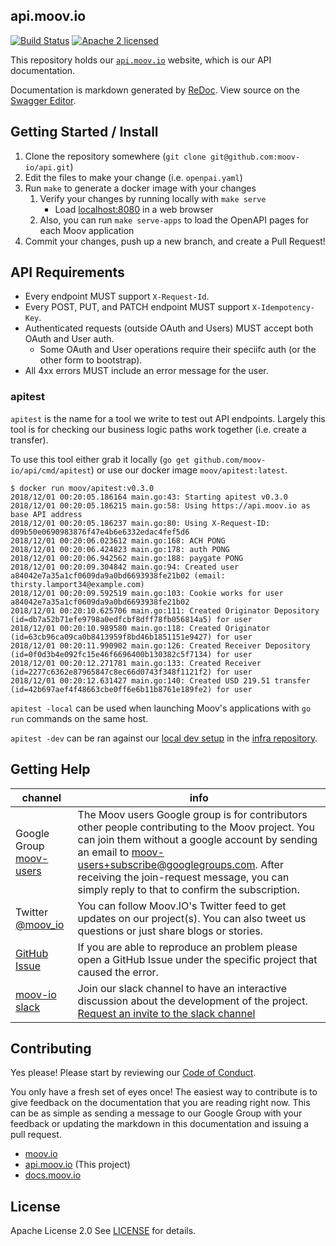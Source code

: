 ## api.moov.io

[![Build Status](https://travis-ci.com/moov-io/api.svg?branch=master)](https://travis-ci.com/moov-io/api)
[![Apache 2 licensed](https://img.shields.io/badge/license-Apache2-blue.svg)](https://raw.githubusercontent.com/moov-io/api/master/LICENSE)

This repository holds our [`api.moov.io`](https://api.moov.io) website, which is our API documentation.

Documentation is markdown generated by [ReDoc](https://github.com/Rebilly/ReDoc). View source on the [Swagger Editor](https://editor.swagger.io/?url=https://raw.githubusercontent.com/moov-io/api/master/openapi.yaml).

## Getting Started / Install

1. Clone the repository somewhere (`git clone git@github.com:moov-io/api.git`)
1. Edit the files to make your change (i.e. `openpai.yaml`)
1. Run `make` to generate a docker image with your changes
   1. Verify your changes by running locally with `make serve`
      - Load [localhost:8080](http://localhost:8080) in a web browser
   1. Also, you can run `make serve-apps` to load the OpenAPI pages for each Moov application
1. Commit your changes, push up a new branch, and create a Pull Request!

## API Requirements

- Every endpoint MUST support `X-Request-Id`.
- Every POST, PUT, and PATCH endpoint MUST support `X-Idempotency-Key`.
- Authenticated requests (outside OAuth and Users) MUST accept both OAuth and User auth.
   - Some OAuth and User operations require their speciifc auth (or the other form to bootstrap).
- All 4xx errors MUST include an error message for the user.

### apitest

`apitest` is the name for a tool we write to test out API endpoints. Largely this tool is for checking our business logic paths work together (i.e. create a transfer).

To use this tool either grab it locally (`go get github.com/moov-io/api/cmd/apitest`) or use our docker image `moov/apitest:latest`.

```
$ docker run moov/apitest:v0.3.0
2018/12/01 00:20:05.186164 main.go:43: Starting apitest v0.3.0
2018/12/01 00:20:05.186215 main.go:58: Using https://api.moov.io as base API address
2018/12/01 00:20:05.186237 main.go:80: Using X-Request-ID: d09b50e0690983876f47e4b6e6332edac4fef5d6
2018/12/01 00:20:06.023612 main.go:168: ACH PONG
2018/12/01 00:20:06.424823 main.go:178: auth PONG
2018/12/01 00:20:06.942562 main.go:188: paygate PONG
2018/12/01 00:20:09.304842 main.go:94: Created user a84042e7a35a1cf0609da9a0bd6693938fe21b02 (email: thirsty.lamport34@example.com)
2018/12/01 00:20:09.592519 main.go:103: Cookie works for user a84042e7a35a1cf0609da9a0bd6693938fe21b02
2018/12/01 00:20:10.625706 main.go:111: Created Originator Depository (id=db7a52b71efe9798a0edfcbf8dff78fb056814a5) for user
2018/12/01 00:20:10.989580 main.go:118: Created Originator (id=63cb96ca09ca0b8413959f8bd46b1851151e9427) for user
2018/12/01 00:20:11.990902 main.go:126: Created Receiver Depository (id=0f0d3b4e092fc15e46f6696400b130382c5f7134) for user
2018/12/01 00:20:12.271781 main.go:133: Created Receiver (id=2277c6362e87965847c8ec66d0743f348f1121f2) for user
2018/12/01 00:20:12.631427 main.go:140: Created USD 219.51 transfer (id=42b697aef4f48663cbe0ff6e6b11b8761e189fe2) for user
```

`apitest -local` can be used when launching Moov's applications with `go run` commands on the same host.

`apitest -dev` can be ran against our [local dev setup](https://github.com/moov-io/infra#local-development) in the [infra repository](https://github.com/moov-io/infra/tree/master/envs/dev).

## Getting Help

 channel | info
 ------- | -------
 Google Group [moov-users](https://groups.google.com/forum/#!forum/moov-users)| The Moov users Google group is for contributors other people contributing to the Moov project. You can join them without a google account by sending an email to [moov-users+subscribe@googlegroups.com](mailto:moov-users+subscribe@googlegroups.com). After receiving the join-request message, you can simply reply to that to confirm the subscription.
Twitter [@moov_io](https://twitter.com/moov_io)	| You can follow Moov.IO's Twitter feed to get updates on our project(s). You can also tweet us questions or just share blogs or stories.
[GitHub Issue](https://github.com/moov-io) | If you are able to reproduce an problem please open a GitHub Issue under the specific project that caused the error.
[moov-io slack](http://moov-io.slack.com/) | Join our slack channel to have an interactive discussion about the development of the project. [Request an invite to the slack channel](https://join.slack.com/t/moov-io/shared_invite/enQtNDE5NzIwNTYxODEwLTRkYTcyZDI5ZTlkZWRjMzlhMWVhMGZlOTZiOTk4MmM3MmRhZDY4OTJiMDVjOTE2MGEyNWYzYzY1MGMyMThiZjg)

## Contributing

Yes please! Please start by reviewing our [Code of Conduct](https://github.com/moov-io/ach/blob/master/CODE_OF_CONDUCT.md).

You only have a fresh set of eyes once! The easiest way to contribute is to give feedback on the documentation that you are reading right now. This can be as simple as sending a message to our Google Group with your feedback or updating the markdown in this documentation and issuing a pull request.

- [moov.io](https://moov.io/)
- [api.moov.io](https://api.moov.io/) (This project)
- [docs.moov.io](https://docs.moov.io/)

## License

Apache License 2.0 See [LICENSE](LICENSE) for details.
